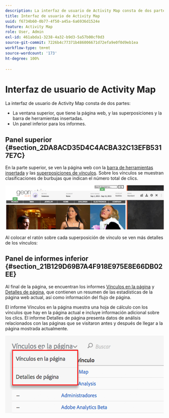```yaml
---
description: La interfaz de usuario de Activity Map consta de dos partes
title: Interfaz de usuario de Activity Map
uuid: f6734b60-0b77-4f50-a45a-6a6936d1524e
feature: Activity Map
role: User, Admin
exl-id: 461abda1-3238-4a32-b9d3-5a57b00cf0d3
source-git-commit: 7226b4c77371b486006671d72efa9e0f0d9eb1ea
workflow-type: tm+mt
source-wordcount: '173'
ht-degree: 100%

---
```


# Interfaz de usuario de Activity Map

La interfaz de usuario de Activity Map consta de dos partes:

* La ventana superior, que tiene la página web, y las superposiciones y la barra de herramientas insertadas.
* Un panel inferior para los informes.

## Panel superior {#section_2DA8ACD35D4C4ACBA32C13EFB5317E7C}

En la parte superior, se ven la página web con la [barra de herramientas insertada](/help/analyze/activity-map/activitymap-standard-live.md) y las [superposiciones de vínculos](/help/analyze/activity-map/activitymap-gainerslosers.md). Sobre los vínculos se muestran clasificaciones de burbujas que indican el número total de clics.

![](assets/top_panel.png)

Al colocar el ratón sobre cada superposición de vínculo se ven más detalles de los vínculos:

## Panel de informes inferior {#section_21B129D69B7A4F918E975E8E66DB02EE}

Al final de la página, se encuentran los informes [Vínculos en la página](/help/analyze/activity-map/activitymap-links-report.md) y [Detalles de página](/help/analyze/activity-map/activitymap-page-flow.md), que contienen un resumen de las estadísticas de la página web actual, así como información del flujo de página.

El informe Vínculos en la página muestra una hoja de cálculo con los vínculos que hay en la página actual e incluye información adicional sobre los clics. El informe Detalles de página presenta datos de análisis relacionados con las páginas que se visitaron antes y después de llegar a la página mostrada actualmente.

![](assets/bottom_panel.png)
